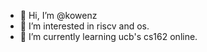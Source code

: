 - 👋 Hi, I’m @kowenz
- 👀 I’m interested in riscv and os.
- 🌱 I’m currently learning ucb's cs162 online. 


<!---
kowenz/kowenz is a ✨ special ✨ repository because its `README.md` (this file) appears on your GitHub profile.
You can click the Preview link to take a look at your changes.
--->
